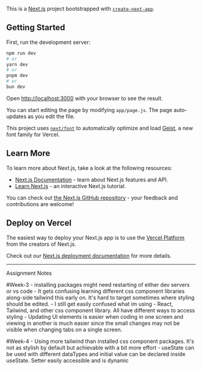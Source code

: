 This is a [Next.js](https://nextjs.org) project bootstrapped with [`create-next-app`](https://github.com/vercel/next.js/tree/canary/packages/create-next-app).

## Getting Started

First, run the development server:

```bash
npm run dev
# or
yarn dev
# or
pnpm dev
# or
bun dev
```

Open [http://localhost:3000](http://localhost:3000) with your browser to see the result.

You can start editing the page by modifying `app/page.js`. The page auto-updates as you edit the file.

This project uses [`next/font`](https://nextjs.org/docs/app/building-your-application/optimizing/fonts) to automatically optimize and load [Geist](https://vercel.com/font), a new font family for Vercel.

## Learn More

To learn more about Next.js, take a look at the following resources:

- [Next.js Documentation](https://nextjs.org/docs) - learn about Next.js features and API.
- [Learn Next.js](https://nextjs.org/learn) - an interactive Next.js tutorial.

You can check out [the Next.js GitHub repository](https://github.com/vercel/next.js) - your feedback and contributions are welcome!

## Deploy on Vercel

The easiest way to deploy your Next.js app is to use the [Vercel Platform](https://vercel.com/new?utm_medium=default-template&filter=next.js&utm_source=create-next-app&utm_campaign=create-next-app-readme) from the creators of Next.js.

Check out our [Next.js deployment documentation](https://nextjs.org/docs/app/building-your-application/deploying) for more details.

--------------------------------------------------------------------------------------------------------------------------------------------------------

Assignment Notes

#Week-3
    - installing packages might need restarting of either dev servers or vs code
    - It gets confusing learning different css component libraries along-side tailwind this early on. It's hard to target sometimes where styling should be edited.
    - I still get easily confused what im using - React, Tailwind, and other css component library. All have different ways to access styling
    - Updating UI elements is easier when coding in one screen and viewing in another is much easier since the small changes may not be visible when changing tabs on a single screen. 

#Week-4
    - Using more tailwind than installed css component packages. It's not as stylish by default but achievable with a bit more effort
    - useState can be used with different dataTypes and initial value can be declared inside useState. Setter easily accessible and is dynamic